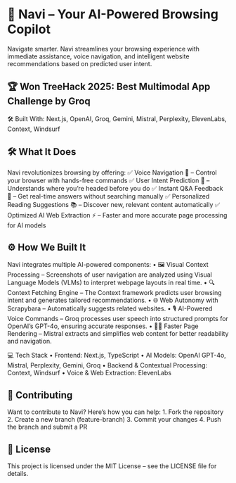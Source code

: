 # 🚀 Navi – Your AI-Powered Browsing Copilot

Navigate smarter. Navi streamlines your browsing experience with immediate assistance, voice navigation, and intelligent website recommendations based on predicted user intent.

## 🏆 Won TreeHack 2025: Best Multimodal App Challenge by Groq
🛠️ Built With: Next.js, OpenAI, Groq, Gemini, Mistral, Perplexity, ElevenLabs, Context, Windsurf

## 🛠️ What It Does

Navi revolutionizes browsing by offering:
✅ Voice Navigation 🎤 – Control your browser with hands-free commands
✅ User Intent Prediction 🔮 – Understands where you’re headed before you do
✅ Instant Q&A Feedback 📝 – Get real-time answers without searching manually
✅ Personalized Reading Suggestions 📚 – Discover new, relevant content automatically
✅ Optimized AI Web Extraction ⚡ – Faster and more accurate page processing for AI models

## ⚙️ How We Built It

Navi integrates multiple AI-powered components:
	•	🖼️ Visual Context Processing – Screenshots of user navigation are analyzed using Visual Language Models (VLMs) to interpret webpage layouts in real time.
	•	🔍 Context Fetching Engine – The Context framework predicts user browsing intent and generates tailored recommendations.
	•	🌐 Web Autonomy with Scrapybara – Automatically suggests related websites.
	•	🎙️ AI-Powered Voice Commands – Groq processes user speech into structured prompts for OpenAI’s GPT-4o, ensuring accurate responses.
	•	🏃‍♂️ Faster Page Rendering – Mistral extracts and simplifies web content for better readability and navigation.

💻 Tech Stack
	•	Frontend: Next.js, TypeScript
	•	AI Models: OpenAI GPT-4o, Mistral, Perplexity, Gemini, Groq
	•	Backend & Contextual Processing: Context, Windsurf
	•	Voice & Web Extraction: ElevenLabs

## 🤝 Contributing

Want to contribute to Navi? Here’s how you can help:
	1.	Fork the repository
	2.	Create a new branch (feature-branch)
	3.	Commit your changes
	4.	Push the branch and submit a PR

## 📜 License
This project is licensed under the MIT License – see the LICENSE file for details.
